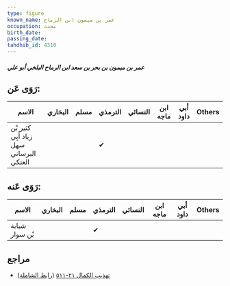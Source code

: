 ```yaml
---
type: figure
known_name: عمر بن ميمون ابن الرماح
occupation: محدث
birth_date:
passing_date:
tahdhib_id: 4310
---
```

##### عمر بن ميمون بن بحر بن سعد ابن الرماح البلخي أبو علي

## رَوَى عَن:
| الاسم                                   | البخاري | مسلم | الترمذي | النسائي | ابن ماجه | أبي داود | Others |
| --------------------------------------- | ------- | ---- | ------- | ------- | -------- | -------- | ------ |
| كثير بْن زياد أَبِي سهل البرساني العتكي |         |      | ✔       |         |          |          |        |
## رَوَى عَنه:
| الاسم          | البخاري | مسلم | الترمذي | النسائي | ابن ماجه | أبي داود | Others |
| -------------- | ------- | ---- | ------- | ------- | -------- | -------- | ------ |
| شبابة بْن سوار |         |      | ✔       |         |          |          |        |
## مراجع
- [تهذيب الكمال ٢١-٥١١](obsidian://open?vault=Tahdhib-al-Kamal&file=Figures/٤٣١٠-عمر%20بن%20ميمون%20بن%20بحر%20بن%20سعد%20ابن%20الرماح%20البلخي%20أبو%20علي) ([رابط الشاملة](https://shamela.ws/book/3722/11158))